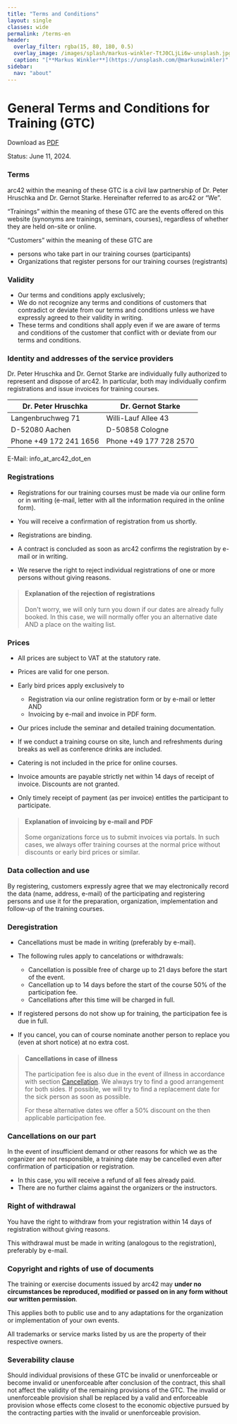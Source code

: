 ```yaml
---
title: "Terms and Conditions"
layout: single
classes: wide
permalink: /terms-en
header:
  overlay_filter: rgba(15, 80, 180, 0.5)
  overlay_image: /images/splash/markus-winkler-TtJ0CLjLi6w-unsplash.jpg
  caption: "[**Markus Winkler**](https://unsplash.com/@markuswinkler)"
sidebar:
  nav: "about"
---
```


# General Terms and Conditions for Training (GTC)
 
Download as [PDF](terms-en.pdf)


Status: June 11, 2024.


### Terms

arc42 within the meaning of these GTC is a civil law partnership of Dr. Peter Hruschka and Dr. Gernot Starke. Hereinafter referred to as arc42 or “We”.

“Trainings” within the meaning of these GTC are the events offered on this website (synonyms are trainings, seminars, courses), regardless of whether they are held on-site or online.

“Customers” within the meaning of these GTC are
* persons who take part in our training courses (participants)
* Organizations that register persons for our training courses (registrants)



### Validity

* Our terms and conditions apply exclusively; 
* We do not recognize any terms and conditions of customers that contradict or deviate from our terms and conditions unless we have expressly agreed to their validity in writing.
* These terms and conditions shall apply even if we are aware of terms and conditions of the customer that conflict with or deviate from our terms and conditions.


### Identity and addresses of the service providers

Dr. Peter Hruschka and Dr. Gernot Starke are individually fully authorized to represent and dispose of arc42.  In particular, both may individually confirm registrations and issue invoices for training courses.

| Dr. Peter Hruschka | Dr. Gernot Starke |
| ---- | ---- |
| Langenbruchweg 71 | Willi-Lauf Allee 43 |
| D-52080 Aachen | D-50858 Cologne | 
| Phone +49 172 241 1656 | Phone +49 177 728 2570 |

E-Mail: info_at_arc42_dot_en



### Registrations

* Registrations for our training courses must be made via our online form or in writing (e-mail, letter with all the information required in the online form).

* You will receive a confirmation of registration from us shortly.

* Registrations are binding. 
* A contract is concluded as soon as arc42 confirms the registration by e-mail or in writing.

* We reserve the right to reject individual registrations of one or more persons without giving reasons.

  

> #### Explanation of the rejection of registrations
>
>Don't worry, we will only turn you down if our dates are already fully booked.
>In this case, we will normally offer you an alternative date AND a place on the waiting list.

  

### Prices

  
* All prices are subject to VAT at the statutory rate.
* Prices are valid for one person.
* Early bird prices apply exclusively to 
  * Registration via our online registration form or by e-mail or letter AND
  * Invoicing by e-mail and invoice in PDF form.

* Our prices include the seminar and detailed training documentation.

* If we conduct a training course on site, lunch and refreshments during breaks as well as conference drinks are included.
* Catering is not included in the price for online courses.

* Invoice amounts are payable strictly net within 14 days of receipt of invoice. Discounts are not granted.
* Only timely receipt of payment (as per invoice) entitles the participant to participate.

> #### Explanation of invoicing by e-mail and PDF
>
> Some organizations force us to submit invoices via portals.
> In such cases, we always offer training courses at the normal price without discounts or early bird prices or similar.

### Data collection and use

By registering, customers expressly agree that we may electronically record the data (name, address, e-mail) of the participating and registering persons and use it for the preparation, organization, implementation and follow-up of the training courses.


### Deregistration


* Cancellations must be made in writing (preferably by e-mail).

* The following rules apply to cancelations or withdrawals:

	* Cancellation is possible free of charge up to 21 days before the start of the event.
	* Cancellation up to 14 days before the start of the course 50% of the participation fee.
	* Cancellations after this time will be charged in full.

* If registered persons do not show up for training, the participation fee is due in full.


* If you cancel, you can of course nominate another person to replace you (even at short notice) at no extra cost. 

  

> #### Cancellations in case of illness
>
> The participation fee is also due in the event of illness in accordance with section [Cancellation](#cancellation).
>We always try to find a good arrangement for both sides. 
>If possible, we will try to find a replacement date for the sick person as soon as possible.
>
>For these alternative dates we offer a 50% discount on the then applicable participation fee.

  
  

### Cancellations on our part

In the event of insufficient demand or other reasons for which we as the organizer are not responsible, a training date may be cancelled even after confirmation of participation or registration.

  
* In this case, you will receive a refund of all fees already paid.
* There are no further claims against the organizers or the instructors.

  

### Right of withdrawal

You have the right to withdraw from your registration within 14 days of registration without giving reasons.


This withdrawal must be made in writing (analogous to the registration), preferably by e-mail.


  

### Copyright and rights of use of documents

  
The training or exercise documents issued by arc42 may **under no circumstances be reproduced, modified or passed on in any form without our written permission**.

This applies both to public use and to any adaptations for the organization or implementation of your own events.

  
All trademarks or service marks listed by us are the property of their respective owners.

### Severability clause

Should individual provisions of these GTC be invalid or unenforceable or become invalid or unenforceable after conclusion of the contract, this shall not affect the validity of the remaining provisions of the GTC. 
The invalid or unenforceable provision shall be replaced by a valid and enforceable provision whose effects come closest to the economic objective pursued by the contracting parties with the invalid or unenforceable provision.

